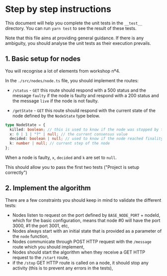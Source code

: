 # Step by step instructions

This document will help you complete the unit tests in the `__test__` directory. You can run `yarn test` to see the result of these tests.

Note that this file aims at providing general guidance. If there is any ambiguity, you should analyse the unit tests as their execution prevails.

## 1. Basic setup for nodes

You will recognise a lot of elements from workshop nº4.

In the `./src/nodes/node.ts` file, you should implement the routes:

- `/status` - `GET`
this route should respond with a 500 status and the message `faulty` if the node is faulty and respond with a 200 status and the message `live` if the node is not faulty.

- `/getState` - `GET`
this route should respond with the current state of the node defined by the `NodeState` type below.
```ts
type NodeState = {
  killed: boolean; // this is used to know if the node was stopped by the /stop route. It's important for the unit tests but not very relevant for the Ben-Or implementation
  x: 0 | 1 | "?" | null; // the current consensus value
  decided: boolean | null; // used to know if the node reached finality
  k: number | null; // current step of the node
};
```
When a node is faulty, `x`, `decided` and `k` are set to `null`. 

This should allow you to pass the first two tests ("Project is setup correctly")

## 2. Implement the algorithm

There are a few constraints you should keep in mind to validate the different tests:

- Nodes listen to request on the port defined by `BASE_NODE_PORT` + nodeId, which for the basic configuration, means that node #0 will have the port 3000, #1 the port 3001, etc,
- Nodes always start with an initial state that is provided as a parameter of the `node` function,
- Nodes communicate through POST HTTP request with the `/message` route which you should implement,
- Nodes should start the algorithm when they receive a GET HTTP request to the `/start` route,
- if the `/stop` GET HTTP route is called on a node, it should stop any activity (this is to prevent any errors in the tests),
